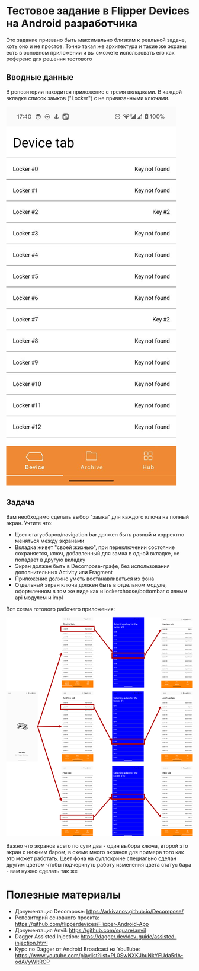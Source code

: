 # Тестовое задание в Flipper Devices на Android разработчика

Это задание призвано быть максимально близким к реальной задаче, хоть оно и не простое. Точно такая же архитектура и такие же экраны есть в основном приложении и вы сможете использовать его как референс для решения тестового

## Вводные данные

В репозитории находится приложение с тремя вкладками. В каждой вкладке список замков ("Locker") с не привязанными ключами. 

![](docs/task.jpeg)

## Задача

Вам необходимо сделать выбор "замка" для каждого ключа на полный экран. Учтите что:
- Цвет статусбаров/navigation bar должен быть разный и корректно меняться между экранами
- Вкладка живет "своей жизнью", при переключении состояние сохраняется, ключ, добавленный для замка в одной вкладке, не попадает в другую вкладку
- Экран должен быть в Decompose-графе, без использования дополнительных Activity или Fragment
- Приложение должно уметь востанавливаться из фона
- Отдельный экран ключа должен быть в отдельном модуле, оформленном в том же виде как и lockerchoose/bottombar с явным api модулем и impl

Вот схема готового рабочего приложения:

![](docs/solution.png)

Важно что экранов всего по сути два - один выбора ключа, второй это экран с нижним баром, в схеме много экранов для примера того как это может работать.  Цвет фона на фуллскрине специально сделан другим цветом чтобы подчеркнуть работу изменения цвета статус бара - вам нужно сделать так же

# Полезные материалы

- Документация Decompose: https://arkivanov.github.io/Decompose/
- Репозиторий основного проекта: https://github.com/flipperdevices/Flipper-Android-App
- Документация Anvil: https://github.com/square/anvil
- Dagger Assisted Injection: https://dagger.dev/dev-guide/assisted-injection.html
- Курс по Dagger от Android Broadcast на YouTube: https://www.youtube.com/playlist?list=PL0SwNXKJbuNkYFUda5rlA-odAVyWItRCP